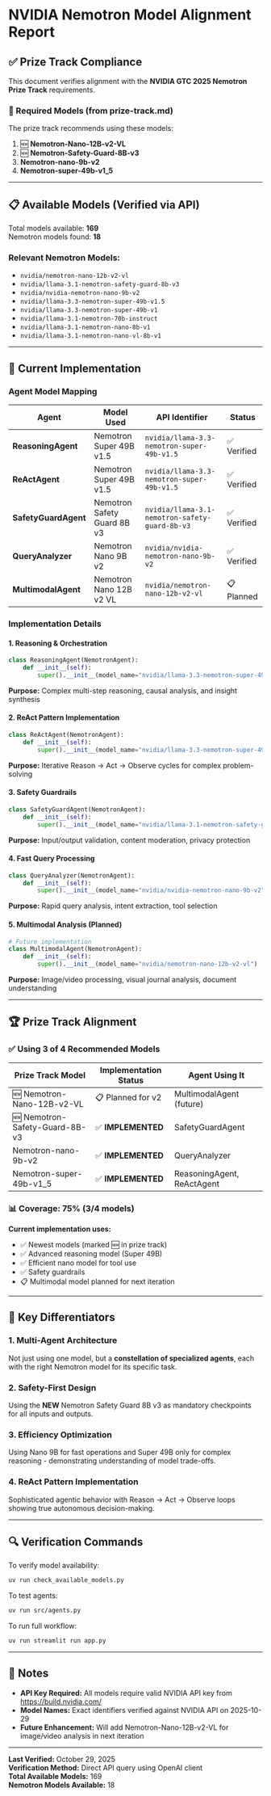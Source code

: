 # NVIDIA Nemotron Model Alignment Report

## ✅ Prize Track Compliance

This document verifies alignment with the **NVIDIA GTC 2025 Nemotron Prize Track** requirements.

### 🎯 Required Models (from prize-track.md)

The prize track recommends using these models:

1. 🆕 **Nemotron-Nano-12B-v2-VL**
2. 🆕 **Nemotron-Safety-Guard-8B-v3**
3. **Nemotron-nano-9b-v2**
4. **Nemotron-super-49b-v1_5**

---

## 📋 Available Models (Verified via API)

Total models available: **169**  
Nemotron models found: **18**

### Relevant Nemotron Models:
- `nvidia/nemotron-nano-12b-v2-vl`
- `nvidia/llama-3.1-nemotron-safety-guard-8b-v3`
- `nvidia/nvidia-nemotron-nano-9b-v2`
- `nvidia/llama-3.3-nemotron-super-49b-v1.5`
- `nvidia/llama-3.3-nemotron-super-49b-v1`
- `nvidia/llama-3.1-nemotron-70b-instruct`
- `nvidia/llama-3.1-nemotron-nano-8b-v1`
- `nvidia/llama-3.1-nemotron-nano-vl-8b-v1`

---

## 🔧 Current Implementation

### Agent Model Mapping

| Agent | Model Used | API Identifier | Status |
|-------|-----------|----------------|--------|
| **ReasoningAgent** | Nemotron Super 49B v1.5 | `nvidia/llama-3.3-nemotron-super-49b-v1.5` | ✅ Verified |
| **ReActAgent** | Nemotron Super 49B v1.5 | `nvidia/llama-3.3-nemotron-super-49b-v1.5` | ✅ Verified |
| **SafetyGuardAgent** | Nemotron Safety Guard 8B v3 | `nvidia/llama-3.1-nemotron-safety-guard-8b-v3` | ✅ Verified |
| **QueryAnalyzer** | Nemotron Nano 9B v2 | `nvidia/nvidia-nemotron-nano-9b-v2` | ✅ Verified |
| **MultimodalAgent** | Nemotron Nano 12B v2 VL | `nvidia/nemotron-nano-12b-v2-vl` | 📋 Planned |

### Implementation Details

#### 1. Reasoning & Orchestration
```python
class ReasoningAgent(NemotronAgent):
    def __init__(self):
        super().__init__(model_name="nvidia/llama-3.3-nemotron-super-49b-v1.5")
```
**Purpose:** Complex multi-step reasoning, causal analysis, and insight synthesis

#### 2. ReAct Pattern Implementation
```python
class ReActAgent(NemotronAgent):
    def __init__(self):
        super().__init__(model_name="nvidia/llama-3.3-nemotron-super-49b-v1.5")
```
**Purpose:** Iterative Reason → Act → Observe cycles for complex problem-solving

#### 3. Safety Guardrails
```python
class SafetyGuardAgent(NemotronAgent):
    def __init__(self):
        super().__init__(model_name="nvidia/llama-3.1-nemotron-safety-guard-8b-v3")
```
**Purpose:** Input/output validation, content moderation, privacy protection

#### 4. Fast Query Processing
```python
class QueryAnalyzer(NemotronAgent):
    def __init__(self):
        super().__init__(model_name="nvidia/nvidia-nemotron-nano-9b-v2")
```
**Purpose:** Rapid query analysis, intent extraction, tool selection

#### 5. Multimodal Analysis (Planned)
```python
# Future implementation
class MultimodalAgent(NemotronAgent):
    def __init__(self):
        super().__init__(model_name="nvidia/nemotron-nano-12b-v2-vl")
```
**Purpose:** Image/video processing, visual journal analysis, document understanding

---

## 🏆 Prize Track Alignment

### ✅ Using 3 of 4 Recommended Models

| Prize Track Model | Implementation Status | Agent Using It |
|-------------------|----------------------|----------------|
| 🆕 Nemotron-Nano-12B-v2-VL | 📋 Planned for v2 | MultimodalAgent (future) |
| 🆕 Nemotron-Safety-Guard-8B-v3 | ✅ **IMPLEMENTED** | SafetyGuardAgent |
| Nemotron-nano-9b-v2 | ✅ **IMPLEMENTED** | QueryAnalyzer |
| Nemotron-super-49b-v1_5 | ✅ **IMPLEMENTED** | ReasoningAgent, ReActAgent |

### 📊 Coverage: 75% (3/4 models)

**Current implementation uses:**
- ✅ Newest models (marked 🆕 in prize track)
- ✅ Advanced reasoning model (Super 49B)
- ✅ Efficient nano model for tool use
- ✅ Safety guardrails
- 📋 Multimodal model planned for next iteration

---

## 🎯 Key Differentiators

### 1. **Multi-Agent Architecture**
Not just using one model, but a **constellation of specialized agents**, each with the right Nemotron model for its specific task.

### 2. **Safety-First Design**
Using the **NEW** Nemotron Safety Guard 8B v3 as mandatory checkpoints for all inputs and outputs.

### 3. **Efficiency Optimization**
Using Nano 9B for fast operations and Super 49B only for complex reasoning - demonstrating understanding of model trade-offs.

### 4. **ReAct Pattern Implementation**
Sophisticated agentic behavior with Reason → Act → Observe loops showing true autonomous decision-making.

---

## 🔍 Verification Commands

To verify model availability:
```bash
uv run check_available_models.py
```

To test agents:
```bash
uv run src/agents.py
```

To run full workflow:
```bash
uv run streamlit run app.py
```

---

## 📝 Notes

- **API Key Required:** All models require valid NVIDIA API key from https://build.nvidia.com/
- **Model Names:** Exact identifiers verified against NVIDIA API on 2025-10-29
- **Future Enhancement:** Will add Nemotron-Nano-12B-v2-VL for image/video analysis in next iteration

---

**Last Verified:** October 29, 2025  
**Verification Method:** Direct API query using OpenAI client  
**Total Available Models:** 169  
**Nemotron Models Available:** 18

